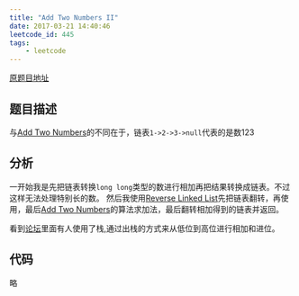 ```yaml
---
title: "Add Two Numbers II"
date: 2017-03-21 14:40:46
leetcode_id: 445
tags:
    - leetcode
---
```


[原题目地址](https://leetcode.com/problems/add-two-numbers-ii/#/description)

## 题目描述
与[Add Two Numbers][atn]的不同在于，链表`1->2->3->null`代表的是数123
## 分析
一开始我是先把链表转换`long long`类型的数进行相加再把结果转换成链表。不过这样无法处理特别长的数。
然后我使用[Reverse Linked List](http://ysmull.me/blog/leetcode-206)先把链表翻转，再使用，最后[Add Two Numbers][atn]的算法求加法，最后翻转相加得到的链表并返回。

看到[论坛][forum]里面有人使用了栈,通过出栈的方式来从低位到高位进行相加和进位。
## 代码
略

[atn]:/blog/leetcode-2
[forum]:https://discuss.leetcode.com/topic/65279/easy-o-n-java-solution-using-stack
